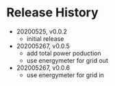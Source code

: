 # Release History

* 20200525, v0.0.2
	* initial release
* 202005267, v0.0.5
	* add total power poduction
	* use energymeter for grid out
* 202005267, v0.0.6
	* use energymeter for grid in
